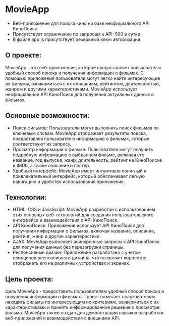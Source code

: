 # MovieApp

- Веб-приложение для поиска кино на базе неофициального API КиноПоиск.
- Присутствует ограничение по запросам к API: 500 в сутки.
- В файле app.js присутствует резервный ключ авторизации.

## О проекте:

MovieApp - это веб-приложение, которое предоставляет пользователю удобный способ поиска и получения информации о фильмах. С помощью приложения пользователи могут легко найти интересующие их фильмы, ознакомиться с их описанием, рейтингом, длительностью, жанром и другими характеристиками. MovieApp использует неофициальное API КиноПоиск для получения актуальных данных о фильмах.

## Основные возможности:

- Поиск фильмов: Пользователи могут выполнять поиск фильмов по ключевым словам. MovieApp отображает результаты поиска, предоставляя пользователю информацию о фильмах, которые соответствуют их запросу.
- Просмотр информации о фильме: Пользователи могут получить подробную информацию о выбранном фильме, включая его название, год выпуска, жанр, длительность, рейтинг на КиноПоиске и IMDb, а также описание и постер.
- Удобный интерфейс: MovieApp имеет интуитивно понятный и привлекательный интерфейс, который обеспечивает легкую навигацию и удобство использования приложения.

## Технологии:

- HTML, CSS и JavaScript: MovieApp разработан с использованием этих основных веб-технологий для создания пользовательского интерфейса и взаимодействия с API КиноПоиск.
- API КиноПоиск: Приложение использует API КиноПоиск для получения информации о фильмах, включая название, описание, рейтинг, жанр и другие характеристики.
- AJAX: MovieApp выполняет асинхронные запросы к API КиноПоиск для получения данных без перезагрузки страницы.
- Респонсивный дизайн: Приложение разработано с учетом принципов респонсивного дизайна, что позволяет корректно отображать его на различных устройствах и экранах.

## Цель проекта:

Цель MovieApp - предоставить пользователям удобный способ поиска и получения информации о фильмах. Проект помогает пользователям находить фильмы по интересующим их критериям, ознакомиться с их характеристиками и принять информированное решение о просмотре фильма. MovieApp также создан для демонстрации навыков разработки веб-приложений и взаимодействия с внешними API.

